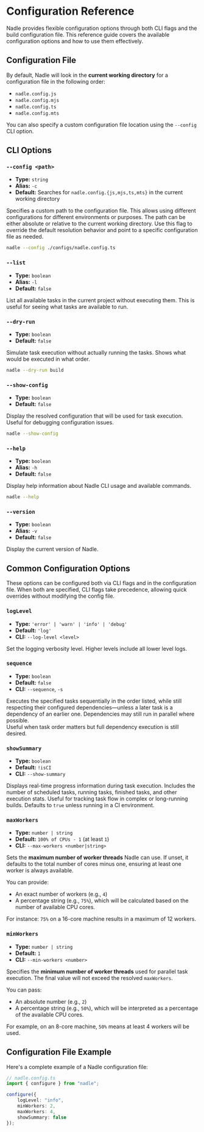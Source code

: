 # Configuration Reference

Nadle provides flexible configuration options through both CLI flags and the build configuration file.
This reference guide covers the available configuration options and how to use them effectively.

## Configuration File

By default, Nadle will look in the **current working directory** for a configuration file in the following order:

- `nadle.config.js`
- `nadle.config.mjs`
- `nadle.config.ts`
- `nadle.config.mts`

You can also specify a custom configuration file location using the `--config` CLI option.

## CLI Options

### `--config <path>`

- **Type:** `string`
- **Alias:** `-c`
- **Default:** Searches for `nadle.config.{js,mjs,ts,mts}` in the current working directory

Specifies a custom path to the configuration file.
This allows using different configurations for different environments or purposes.
The path can be either absolute or relative to the current working directory.
Use this flag to override the default resolution behavior and point to a specific configuration file as needed.

```bash
nadle --config ./configs/nadle.config.ts
```

### `--list`

- **Type:** `boolean`
- **Alias:** `-l`
- **Default:** `false`

List all available tasks in the current project without executing them. This is useful for seeing what tasks are available to run.

### `--dry-run`

- **Type:** `boolean`
- **Default:** `false`

Simulate task execution without actually running the tasks. Shows what would be executed in what order.

```bash
nadle --dry-run build
```

### `--show-config`

- **Type:** `boolean`
- **Default:** `false`

Display the resolved configuration that will be used for task execution. Useful for debugging configuration issues.

```bash
nadle --show-config
```

### `--help`

- **Type:** `boolean`
- **Alias:** `-h`
- **Default:** `false`

Display help information about Nadle CLI usage and available commands.

```bash
nadle --help
```

### `--version`

- **Type:** `boolean`
- **Alias:** `-v`
- **Default:** `false`

Display the current version of Nadle.

## Common Configuration Options

These options can be configured both via CLI flags and in the configuration file.
When both are specified, CLI flags take precedence, allowing quick overrides without modifying the config file.

### `logLevel`

- **Type:** `'error' | 'warn' | 'info' | 'debug'`
- **Default:** `'log'`
- **CLI:** `--log-level <level>`

Set the logging verbosity level. Higher levels include all lower level logs.

### `sequence`

- **Type:** `boolean`
- **Default:** `false`
- **CLI:** `--sequence`, `-s`

Executes the specified tasks sequentially in the order listed,
while still respecting their configured dependencies—unless a later task is a dependency of an earlier one.
Dependencies may still run in parallel where possible.  
Useful when task order matters but full dependency execution is still desired.

### `showSummary`

- **Type:** `boolean`
- **Default:** `!isCI`
- **CLI:** `--show-summary`

Displays real-time progress information during task execution.
Includes the number of scheduled tasks, running tasks, finished tasks, and other execution stats.
Useful for tracking task flow in complex or long-running builds.
Defaults to `true` unless running in a CI environment.

### `maxWorkers`

- **Type:** `number | string`
- **Default:** `100% of CPUs - 1` (at least `1`)
- **CLI:** `--max-workers <number|string>`

Sets the **maximum number of worker threads** Nadle can use.
If unset, it defaults to the total number of cores minus one, ensuring at least one worker is always available.

You can provide:

- An exact number of workers (e.g., `4`)
- A percentage string (e.g., `75%`), which will be calculated based on the number of available CPU cores.

For instance: `75%` on a 16-core machine results in a maximum of 12 workers.

### `minWorkers`

- **Type:** `number | string`
- **Default:** `1`
- **CLI:** `--min-workers <number>`

Specifies the **minimum number of worker threads** used for parallel task execution.
The final value will not exceed the resolved `maxWorkers`.

You can pass:

- An absolute number (e.g., `2`)
- A percentage string (e.g., `50%`), which will be interpreted as a percentage of the available CPU cores.

For example, on an 8-core machine, `50%` means at least 4 workers will be used.

## Configuration File Example

Here's a complete example of a Nadle configuration file:

```typescript
// nadle.config.ts
import { configure } from "nadle";

configure({
	logLevel: "info",
	minWorkers: 2,
	maxWorkers: 4,
	showSummary: false
});
```
